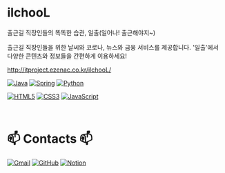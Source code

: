 # ilchooL
출근길 직장인들의 똑똑한 습관, 일출(일어나! 출근해야지~)

출근길 직장인들을 위한 날씨와 코로나, 뉴스와 금융 서비스를 제공합니다.
'일출'에서 다양한 콘텐츠와 정보들을 간편하게 이용하세요!

http://itproject.ezenac.co.kr/ilchooL/


[![Java](https://img.shields.io/badge/Java-007396?style=flat-square&logo=Java&logoColor=white)](https://java.com/ko/)
[![Spring](https://img.shields.io/badge/Spring-6DB33F?style=flat-square&logo=Spring&logoColor=white)](https://spring.io/)
[![Python](https://img.shields.io/badge/Python-3776AB?style=flat-square&logo=Python&logoColor=white)](https://www.python.org/)

[![HTML5](https://img.shields.io/badge/HTML5-E34F26?style=flat-square&logo=HTML5&logoColor=white)]()
[![CSS3](https://img.shields.io/badge/CSS3-1572B6?style=flat-square&logo=CSS3&logoColor=white)]()
[![JavaScript](https://img.shields.io/badge/JavaScript-F7DF1E?style=flat-square&logo=JavaScript&logoColor=black)]()

<br>
<h1>📫 Contacts 📫</h1>

[![Gmail](https://img.shields.io/badge/Gmail-EA4335?style=flat-square&logo=Gmail&logoColor=white)](bo3893@gmail.com)
[![GitHub](https://img.shields.io/badge/GitHub-181717?style=flat-square&logo=GitHub&logoColor=white)](https://github.com/ParkBoyeon)
[![Notion](https://img.shields.io/badge/Notion-003366?style=flat-square&logo=Notion&logoColor=white)](https://courageous-sidewalk-baa.notion.site/STUDY-ba91174e1864497fbedd7c68c728ab35)
